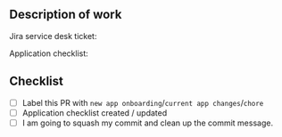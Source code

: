 ## Description of work
Jira service desk ticket: <!-- if not exist please create one from https://moneysmart.atlassian.net/servicedesk/customer/portals -->

Application checklist: <!-- if not exist please create one from https://moneysmart.atlassian.net/wiki/spaces/TECH/pages/711131231/Checklist+for+new+project+-+PROJECT+NAME -->


## Checklist
<!-- Put an `x` in the boxes that apply. These are a reminder of things you must always check -->

- [ ] Label this PR with `new app onboarding`/`current app changes`/`chore`
- [ ] Application checklist created / updated
- [ ] I am going to squash my commit and clean up the commit message.
